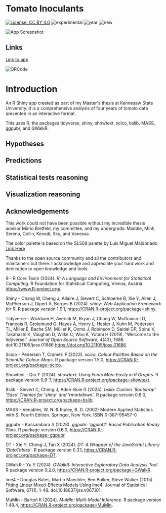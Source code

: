 # Tomato Inoculants

[![License: CC BY 4.0](https://img.shields.io/badge/License-CC%20BY%204.0-blue.svg)](https://creativecommons.org/licenses/by-nc-sa/4.0/) 
![experimental](https://img.shields.io/badge/lifecycle-experimental-orange)
![year](https://img.shields.io/badge/year-2024-darkblue)
![new](https://img.shields.io/badge/age-new-brightgreen)

![App Screenshot](../01%20Tomato%20Inoculants/screenshot.png)

## Links
[Link to app](https://zachpeagler.shinyapps.io/01_tomato_inoculants)

![QRCode](../01%20Tomato%20Inoculants/qrcode.png)

# Introduction

An R Shiny app created as part of my Master's thesis at Kennesaw State University. It is a comprehensive analysis of four years of tomato data presented in an interactive format.

This uses R, the packages tidyverse, shiny, showtext, scico, bslib, MASS, ggpubr, and GWalkR.

## Hypotheses

## Predictions

## Statistical tests reasoning

## Visualization reasoning

## Acknowledgements

This work could not have been possible without my incredible thesis advisor Mario Bretfeld, my committee, and my undergrads: Maddie, Minh, Serena, Collin, Kenadi, Sky, and Vanessa.

The color palette is based on the SLS08 palette by Luis Miguel Maldonado. [Link Here](https://lospec.com/palette-list/slso8)

Thanks to the open source community and all the contributors and maintainers out there. I acknowledge and appreciate your hard work and dedication to open knowledge and tools.

R - R Core Team (2024). _R: A Language and Environment for Statistical
    Computing_. R Foundation for Statistical Computing, Vienna, Austria.
    <https://www.R-project.org/>.

Shiny - Chang W, Cheng J, Allaire J, Sievert C, Schloerke B, Xie Y, Allen J,
  McPherson J, Dipert A, Borges B (2024). _shiny: Web Application
  Framework for R_. R package version 1.9.1,
  <https://CRAN.R-project.org/package=shiny>.

Tidyverse - Wickham H, Averick M, Bryan J, Chang W, McGowan LD, François R,
  Grolemund G, Hayes A, Henry L, Hester J, Kuhn M, Pedersen TL, Miller
  E, Bache SM, Müller K, Ooms J, Robinson D, Seidel DP, Spinu V,
  Takahashi K, Vaughan D, Wilke C, Woo K, Yutani H (2019). "Welcome to
  the tidyverse." _Journal of Open Source Software_, *4*(43), 1686.
  doi:10.21105/joss.01686 <https://doi.org/10.21105/joss.01686>.

Scico - Pedersen T, Crameri F (2023). _scico: Colour Palettes Based on the
  Scientific Colour-Maps_. R package version 1.5.0,
  <https://CRAN.R-project.org/package=scico>.

Showtext - Qiu Y (2024). _showtext: Using Fonts More Easily
  in R Graphs_. R package version 0.9-7,
  <https://CRAN.R-project.org/package=showtext>.

Bslib - Sievert C, Cheng J, Aden-Buie G (2024). _bslib: Custom 'Bootstrap'
  'Sass' Themes for 'shiny' and 'rmarkdown'_. R package version 0.8.0,
  <https://CRAN.R-project.org/package=bslib>.

MASS - Venables, W. N. & Ripley, B. D. (2002) Modern Applied Statistics with
  S. Fourth Edition. Springer, New York. ISBN 0-387-95457-0

ggpubr - Kassambara A (2023). _ggpubr: 'ggplot2' Based Publication Ready
  Plots_. R package version 0.6.0,
  <https://CRAN.R-project.org/package=ggpubr>.

DT - Xie Y, Cheng J, Tan X (2024). _DT: A Wrapper of the JavaScript
  Library 'DataTables'_. R package version 0.33,
  <https://CRAN.R-project.org/package=DT>.

GWalkR - Yu Y (2024). _GWalkR: Interactive Exploratory Data Analysis Tool_. R
  package version 0.2.0, <https://CRAN.R-project.org/package=GWalkR>.

lme4 - Douglas Bates, Martin Maechler, Ben Bolker, Steve Walker (2015).
  Fitting Linear Mixed-Effects Models Using lme4. Journal of
  Statistical Software, 67(1), 1-48. doi:10.18637/jss.v067.i01.

MuMIn - Bartoń K (2024). _MuMIn: Multi-Model Inference_. R package version
  1.48.4, <https://CRAN.R-project.org/package=MuMIn>.
